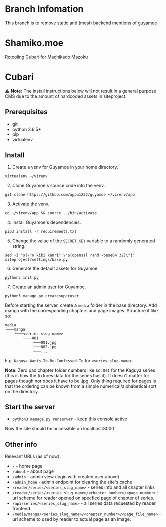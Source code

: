 # Branch Infomation

This branch is to remove static and (most) backend mentions of guyamoe

# Shamiko.moe
Retooling [Cubari](https://github.com/appu1232/guyamoe) for Machikado Mazoku

# Cubari

⚠ **Note:** The install instructions below will not result in a general purpose CMS due to the amount of hardcoded assets in siteproject.

## Prerequisites 
- git
- python 3.6.5+
- pip
- virtualenv

## Install
1. Create a venv for Guyamoe in your home directory.
```
virtualenv ~/virenv
```

2. Clone Guyamoe's source code into the venv.
```
git clone https://github.com/appu1232/guyamoe ~/virenv/app
```

3. Activate the venv.
```
cd ~/virenv/app && source ../bin/activate
```

4. Install Guyamoe's dependencies.
```
pip3 install -r requirements.txt
```

5. Change the value of the `SECRET_KEY` variable to a randomly generated string.
```
sed -i "s|\"o kiki kanri"|\"$(openssl rand -base64 32)\"|" siteproject/settings/base.py
```

6. Generate the default assets for Guyamoe.
```
python3 init.py
```

7. Create an admin user for Guyamoe.
```
python3 manage.py createsuperuser
```

Before starting the server, create a `media` folder in the base directory. Add manga with the corresponding chapters and page images. Structure it like so:
```
media
└───manga
    └───<series-slug-name>
        └───001
            ├───001.jpg
            ├───002.jpg
            └───...
```
E.g. `Kaguya-Wants-To-Be-Confessed-To` for `<series-slug-name>`. 

**Note:** Zero pad chapter folder numbers like so: `001` for the Kaguya series (this is how the fixtures data for the series has it). It doesn't matter for pages though nor does it have to be .jpg. Only thing required for pages is that the ordering can be known from a simple numerical/alphabetical sort on the directory.

## Start the server
-  `python3 manage.py runserver` - keep this console active

Now the site should be accessible on localhost:8000

## Other info
Relevant URLs (as of now): 

- `/` - home page
- `/about` - about page
- `/admin` - admin view (login with created user above)
- `/admin_home` - admin endpoint for clearing the site's cache
- `/reader/series/<series_slug_name>` - series info and all chapter links
- `/reader/series/<series_slug_name>/<chapter_number>/<page_number>` - url scheme for reader opened on specfied page of chapter of series.
- `/api/series/<series_slug_name>` - all series data requested by reader frontend
- `/media/manga/<series_slug_name>/<chapter_number>/<page_file_name>` - url scheme to used by reader to actual page as an image.
